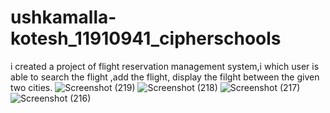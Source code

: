 # ushkamalla-kotesh_11910941_cipherschools
i  created a project of flight reservation management system,i which user is able to search the flight ,add the flight, display the filght between the given two cities.
![Screenshot (219)](https://user-images.githubusercontent.com/58359359/179019132-f256046c-5020-422e-a9af-11423e051cd8.png)
![Screenshot (218)](https://user-images.githubusercontent.com/58359359/179019155-d1aaa7ff-c1df-4fc1-958e-51ee9d5d001a.png)
![Screenshot (217)](https://user-images.githubusercontent.com/58359359/179019160-cce9a025-d329-4661-a4c5-4b69b225bea8.png)
![Screenshot (216)](https://user-images.githubusercontent.com/58359359/179019189-acbd00df-e614-4014-b40e-f6309fd561ce.png)
